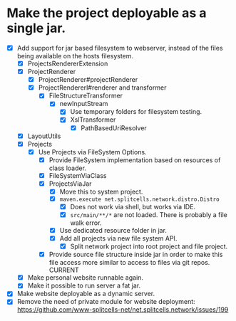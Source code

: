 # Make the project deployable as a single jar.
* [x] Add support for jar based filesystem to webserver,
  instead of the files being available on the hosts filesystem.
    * [x] ProjectsRendererExtension
    * [x] ProjectRenderer
      * [x] ProjectRenderer#projectRenderer
      * [x] ProjectRendererI#renderer and transformer
        * [x] FileStructureTransformer
          * [x] newInputStream
            * [x] Use temporary folders for filesystem testing.
            * [x] XslTransformer
              * [x] PathBasedUriResolver
    * [x] LayoutUtils 
    * [x] Projects
      * [x] Use Projects via FileSystem Options.
        * [x] Provide FileSystem implementation based on resources of class loader.
        * [x] FileSystemViaClass
        * [x] ProjectsViaJar
          * [x] Move this to system project.
          * [x] `maven.execute net.splitcells.network.distro.Distro`
            * [x] Does not work via shell, but works via IDE.
            * [x] `src/main/**/*` are not loaded. There is probably a file walk error.
          * [x] Use dedicated resource folder in jar.
          * [x] Add all projects via new file system API.
            * [x] Split network project into root project and file project.
        * [x] Provide source file structure inside jar in order to make this file access more similar to access
          to files via git repos. CURRENT
  * [x] Make personal website runnable again.
  * [x] Make it possible to run server a fat jar.
* [x] Make website deployable as a dynamic server.
* [x] Remove the need of private module for website deployment: https://github.com/www-splitcells-net/net.splitcells.network/issues/199